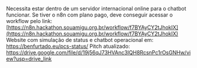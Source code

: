 Necessita estar dentro de um servidor internacional online para o chatbot funcionar.
Se tiver o n8n com plano pago, deve conseguir acessar o workflow pelo link: [https://n8n.hackathon.souamigu.org.br/workflow/f7BYAyCY2tJhokIX](https://n8n.hackathon.souamigu.org.br/workflow/f7BYAyCY2tJhokIX)
Website com simulação de status e chatbot operacional em:
https://benfurtado.eu/pcs-status/
Pitch atualizado: https://drive.google.com/file/d/19j56qJ73HVAnc3IQH8RcsnPc1rOsGNHw/view?usp=drive_link
